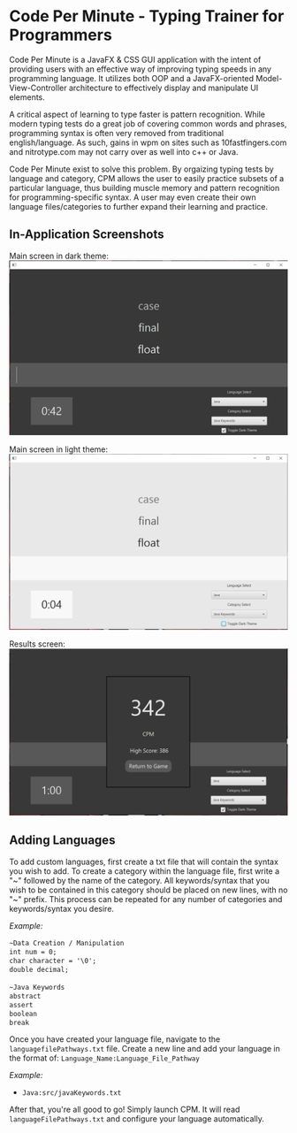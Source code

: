 # Code Per Minute - Typing Trainer for Programmers

Code Per Minute is a JavaFX & CSS GUI application with the intent of providing users with an effective way of improving typing speeds in any programming language. It utilizes both OOP and a JavaFX-oriented Model-View-Controller architecture to effectively display and manipulate UI elements.

A critical aspect of learning to type faster is pattern recognition. While modern typing tests do a great job of covering common words and phrases, programming syntax is often very removed from traditional english/language. As such, gains in wpm on sites such as 10fastfingers.com and nitrotype.com may not carry over as well into c++ or Java.

Code Per Minute exist to solve this problem. By orgaizing typing tests by language and category, CPM allows the user to easily practice subsets of a particular language, thus building muscle memory and pattern recognition for programming-specific syntax. A user may even create their own language files/categories to further expand their learning and practice.

## In-Application Screenshots

Main screen in dark theme:
![Screenshot of Darkmode](Screenshots/CPM_DarkMode.PNG)

Main screen in light theme:
![Screenshot of Lightmode](Screenshots/CPM_LightMode.PNG)

Results screen:
![Screenshot of Lightmode](Screenshots/CPM_EndScreen.PNG)


## Adding Languages

To add custom languages, first create a txt file that will contain the syntax you wish to add.
To create a category within the language file, first write a "\~" followed by the name of the category.
All keywords/syntax that you wish to be contained in this category should be placed on new lines, with no "\~" prefix.
This process can be repeated for any number of categories and keywords/syntax you desire.

*Example:*
```
~Data Creation / Manipulation 
int num = 0;
char character = '\0';
double decimal;

~Java Keywords
abstract
assert
boolean
break 
```

Once you have created your language file, navigate to the `languagefilePathways.txt` file. 
Create a new line and add your language in the format of:
```Language_Name:Language_File_Pathway```

*Example:*
- `Java:src/javaKeywords.txt`

After that, you're all good to go! Simply launch CPM. It will read `languageFilePathways.txt` and configure your language automatically.
